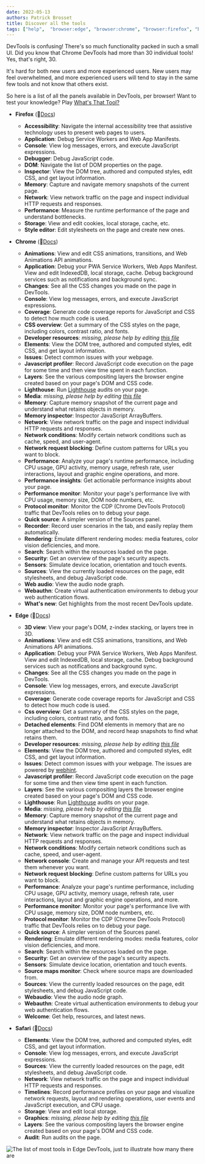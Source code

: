 ```yaml
---
date: 2022-05-13
authors: Patrick Brosset
title: Discover all the tools
tags: ["help",  "browser:edge", "browser:chrome", "browser:firefox", "browser:safari"]
---
```


DevTools is confusing! There's so much functionality packed in such a small UI. Did you know that Chrome DevTools had more than 30 individual tools! Yes, that's right, 30.

It's hard for both new users and more experienced users. New users may feel overwhelmed, and more experienced users will tend to stay in the same few tools and not know that others exist.

So here is a list of all the panels available in DevTools, per browser! Want to test your knowledge? Play [What's That Tool?](https://patrickbrosset.com/lab/whats-that-tool/)

* **Firefox**  (📕[Docs](https://firefox-source-docs.mozilla.org/devtools-user/index.html))
  * **Accessibility**: Navigate the internal accessibility tree that assistive technology uses to present web pages to users.
  * **Application**: Debug Service Workers and Web App Manifests.
  * **Console**: View log messages, errors, and execute JavaScript expressions.
  * **Debugger**: Debug JavaScript code.
  * **DOM**: Navigate the list of DOM properties on the page.
  * **Inspector**: View the DOM tree, authored and computed styles, edit CSS, and get layout information.
  * **Memory**: Capture and navigate memory snapshots of the current page.
  * **Network**: View network traffic on the page and inspect individual HTTP requests and responses.
  * **Performance**: Measure the runtime performance of the page and understand bottlenecks.
  * **Storage**: View and edit cookies, local storage, cache, etc.
  * **Style editor**: Edit stylesheets on the page and create new ones.

* **Chrome** (📕[Docs](https://developer.chrome.com/docs/devtools/overview/))
  * **Animations**: View and edit CSS animations, transitions, and Web Animations API animations.
  * **Application**: Debug your PWA Service Workers, Web Apps Manifest. View and edit IndexedDB, local storage, cache. Debug background services such as notifications and background sync.
  * **Changes**: See all the CSS changes you made on the page in DevTools.
  * **Console**: View log messages, errors, and execute JavaScript expressions.
  * **Coverage**: Generate code coverage reports for JavaScript and CSS to detect how much code is used.
  * **CSS overview**: Get a summary of the CSS styles on the page, including colors, contrast ratio, and fonts.
  * **Developer resources**: _missing, please help by editing [this file](https://github.com/captainbrosset/devtools-tips/blob/main/src/tips/en/discover-all-tools.md)_
  * **Elements**: View the DOM tree, authored and computed styles, edit CSS, and get layout information.
  * **Issues**: Detect common issues with your webpage.
  * **Javascript profiler**: Record JavaScript code execution on the page for some time and then view time spent in each function.
  * **Layers**: See the various compositing layers the browser engine created based on your page's DOM and CSS code.
  * **Lighthouse**: Run [Lighthouse](https://developers.google.com/web/tools/lighthouse/) audits on your page.
  * **Media**: _missing, please help by editing [this file](https://github.com/captainbrosset/devtools-tips/blob/main/src/tips/en/discover-all-tools.md)_
  * **Memory**: Capture memory snapshot of the current page and understand what retains objects in memory.
  * **Memory inspector**: Inspector JavaScript ArrayBuffers.
  * **Network**: View network traffic on the page and inspect individual HTTP requests and responses.
  * **Network conditions**: Modify certain network conditions such as cache, speed, and user-agent.
  * **Network request blocking**: Define custom patterns for URLs you want to block.
  * **Performance**: Analyze your page's runtime performance, including CPU usage, GPU activity, memory usage, refresh rate, user interactions, layout and graphic engine operations, and more.
  * **Performance insights**: Get actionable performance insights about your page.
  * **Performance monitor**: Monitor your page's performance live with CPU usage, memory size, DOM node numbers, etc.
  * **Protocol monitor**: Monitor the CDP (Chrome DevTools Protocol) traffic that DevTools relies on to debug your page.
  * **Quick source**: A simpler version of the Sources panel.
  * **Recorder**: Record user scenarios in the tab, and easily replay them automatically.
  * **Rendering**: Emulate different rendering modes: media features, color vision deficiencies, and more.
  * **Search**: Search within the resources loaded on the page.
  * **Security**: Get an overview of the page's security aspects.
  * **Sensors**: Simulate device location, orientation and touch events.
  * **Sources**: View the currently loaded resources on the page, edit stylesheets, and debug JavaScript code.
  * **Web audio**: View the audio node graph.
  * **Webauthn**: Create virtual authentication environments to debug your web authentication flows.
  * **What's new**: Get highlights from the most recent DevTools update.

* **Edge** (📕[Docs](https://docs.microsoft.com/microsoft-edge/devtools-guide-chromium/landing/))
  * **3D view**: View your page's DOM, z-index stacking, or layers tree in 3D.
  * **Animations**: View and edit CSS animations, transitions, and Web Animations API animations.
  * **Application**: Debug your PWA Service Workers, Web Apps Manifest. View and edit IndexedDB, local storage, cache. Debug background services such as notifications and background sync.
  * **Changes**: See all the CSS changes you made on the page in DevTools.
  * **Console**: View log messages, errors, and execute JavaScript expressions.
  * **Coverage**: Generate code coverage reports for JavaScript and CSS to detect how much code is used.
  * **Css overview**: Get a summary of the CSS styles on the page, including colors, contrast ratio, and fonts.
  * **Detached elements**: Find DOM elements in memory that are no longer attached to the DOM, and record heap snapshots to find what retains them.
  * **Developer resources**: _missing, please help by editing [this file](https://github.com/captainbrosset/devtools-tips/blob/main/src/tips/en/discover-all-tools.md)_
  * **Elements**: View the DOM tree, authored and computed styles, edit CSS, and get layout information.
  * **Issues**: Detect common issues with your webpage. The issues are powered by [webhint](https://webhint.io/).
  * **Javascript profiler**: Record JavaScript code execution on the page for some time and then view time spent in each function.
  * **Layers**: See the various compositing layers the browser engine created based on your page's DOM and CSS code.
  * **Lighthouse**: Run [Lighthouse](https://developers.google.com/web/tools/lighthouse/) audits on your page.
  * **Media**: _missing, please help by editing [this file](https://github.com/captainbrosset/devtools-tips/blob/main/src/tips/en/discover-all-tools.md)_
  * **Memory**: Capture memory snapshot of the current page and understand what retains objects in memory.
  * **Memory inspector**: Inspector JavaScript ArrayBuffers.
  * **Network**: View network traffic on the page and inspect individual HTTP requests and responses.
  * **Network conditions**: Modify certain network conditions such as cache, speed, and user-agent.
  * **Network console**: Create and manage your API requests and test them whenever you want.
  * **Network request blocking**: Define custom patterns for URLs you want to block.
  * **Performance**: Analyze your page's runtime performance, including CPU usage, GPU activity, memory usage, refresh rate, user interactions, layout and graphic engine operations, and more.
  * **Performance monitor**: Monitor your page's performance live with CPU usage, memory size, DOM node numbers, etc.
  * **Protocol monitor**: Monitor the CDP (Chrome DevTools Protocol) traffic that DevTools relies on to debug your page.
  * **Quick source**: A simpler version of the Sources panel.
  * **Rendering**: Emulate different rendering modes: media features, color vision deficiencies, and more.
  * **Search**: Search within the resources loaded on the page.
  * **Security**: Get an overview of the page's security aspects.
  * **Sensors**: Simulate device location, orientation and touch events.
  * **Source maps monitor**: Check where source maps are downloaded from.
  * **Sources**: View the currently loaded resources on the page, edit stylesheets, and debug JavaScript code.
  * **Webaudio**: View the audio node graph.
  * **Webauthn**: Create virtual authentication environments to debug your web authentication flows.
  * **Welcome**: Get help, resources, and latest news.

* **Safari** (📕[Docs](https://webkit.org/web-inspector/))
  * **Elements**: View the DOM tree, authored and computed styles, edit CSS, and get layout information.
  * **Console**: View log messages, errors, and execute JavaScript expressions.
  * **Sources**: View the currently loaded resources on the page, edit stylesheets, and debug JavaScript code.
  * **Network**: View network traffic on the page and inspect individual HTTP requests and responses.
  * **Timelines**: Record performance profiles on your page and visualize network requests, layout and rendering operations, user events and JavaScript execution, and CPU usage.
  * **Storage**: View and edit local storage.
  * **Graphics**: _missing, please help by editing [this file](https://github.com/captainbrosset/devtools-tips/blob/main/src/tips/en/discover-all-tools.md)_
  * **Layers**: See the various compositing layers the browser engine created based on your page's DOM and CSS code.
  * **Audit**: Run audits on the page.

![The list of most tools in Edge DevTools, just to illustrate how many there are](/assets/img/discover-all-tools.png)
